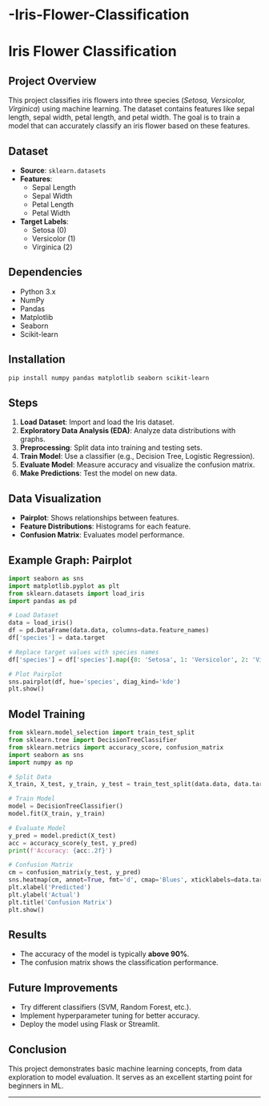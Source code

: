 # -Iris-Flower-Classification
# Iris Flower Classification

## Project Overview
This project classifies iris flowers into three species (*Setosa, Versicolor, Virginica*) using machine learning. The dataset contains features like sepal length, sepal width, petal length, and petal width. The goal is to train a model that can accurately classify an iris flower based on these features.

## Dataset
- **Source**: `sklearn.datasets`
- **Features**:
  - Sepal Length
  - Sepal Width
  - Petal Length
  - Petal Width
- **Target Labels**:
  - Setosa (0)
  - Versicolor (1)
  - Virginica (2)

## Dependencies
- Python 3.x
- NumPy
- Pandas
- Matplotlib
- Seaborn
- Scikit-learn

## Installation
```bash
pip install numpy pandas matplotlib seaborn scikit-learn
```

## Steps
1. **Load Dataset**: Import and load the Iris dataset.
2. **Exploratory Data Analysis (EDA)**: Analyze data distributions with graphs.
3. **Preprocessing**: Split data into training and testing sets.
4. **Train Model**: Use a classifier (e.g., Decision Tree, Logistic Regression).
5. **Evaluate Model**: Measure accuracy and visualize the confusion matrix.
6. **Make Predictions**: Test the model on new data.

## Data Visualization
- **Pairplot**: Shows relationships between features.
- **Feature Distributions**: Histograms for each feature.
- **Confusion Matrix**: Evaluates model performance.

## Example Graph: Pairplot
```python
import seaborn as sns
import matplotlib.pyplot as plt
from sklearn.datasets import load_iris
import pandas as pd

# Load Dataset
data = load_iris()
df = pd.DataFrame(data.data, columns=data.feature_names)
df['species'] = data.target

# Replace target values with species names
df['species'] = df['species'].map({0: 'Setosa', 1: 'Versicolor', 2: 'Virginica'})

# Plot Pairplot
sns.pairplot(df, hue='species', diag_kind='kde')
plt.show()
```

## Model Training
```python
from sklearn.model_selection import train_test_split
from sklearn.tree import DecisionTreeClassifier
from sklearn.metrics import accuracy_score, confusion_matrix
import seaborn as sns
import numpy as np

# Split Data
X_train, X_test, y_train, y_test = train_test_split(data.data, data.target, test_size=0.2, random_state=42)

# Train Model
model = DecisionTreeClassifier()
model.fit(X_train, y_train)

# Evaluate Model
y_pred = model.predict(X_test)
acc = accuracy_score(y_test, y_pred)
print(f'Accuracy: {acc:.2f}')

# Confusion Matrix
cm = confusion_matrix(y_test, y_pred)
sns.heatmap(cm, annot=True, fmt='d', cmap='Blues', xticklabels=data.target_names, yticklabels=data.target_names)
plt.xlabel('Predicted')
plt.ylabel('Actual')
plt.title('Confusion Matrix')
plt.show()
```

## Results
- The accuracy of the model is typically **above 90%**.
- The confusion matrix shows the classification performance.

## Future Improvements
- Try different classifiers (SVM, Random Forest, etc.).
- Implement hyperparameter tuning for better accuracy.
- Deploy the model using Flask or Streamlit.

## Conclusion
This project demonstrates basic machine learning concepts, from data exploration to model evaluation. It serves as an excellent starting point for beginners in ML.

---

